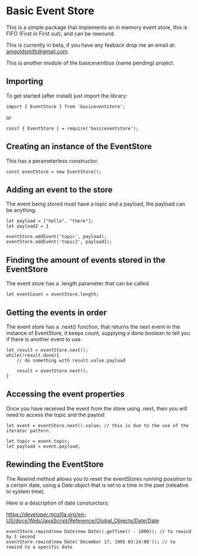 # Basic Event Store

This is a simple package that implements an in memory event store, this is FIFO (First in First out), and can be rewound.

This is currently in beta, if you have any feeback drop me an email at: anjgoldsmith@gmail.com.

This is another module of the basiceventbus (name pending) project.

## Importing

To get started (after install) just import the library:

```
import { EventStore } from 'basiceventstore';
```

or

```
const { EventStore } = require('basiceventstore');
```

## Creating an instance of the EventStore

This has a perameterless constructor.

```
const eventStore = new EventStore();
```

## Adding an event to the store

The event being stored must have a topic and a payload, the payload can be anything.

```
let payload = ["hello", "there"];
let payload2 = 1

eventStore.addEvent('topic', payload);
eventStore.addEvent('topic2', payload1);
```

## Finding the amount of events stored in the EventStore

The event store has a .length parameter that can be called.

```
let eventCount = eventStore.length;
```

## Getting the events in order

The event store has a .next() function, that returns the next event in the instance of EventStore, it keeps count, supplying a done boolean to tell you if there is another event to use.
```
let result = eventStore.next();
while(!result.done){
    // do something with result.value.payload

    result = eventStore.next();
}
```

## Accessing the event properties

Once you have received the event from the store using .next, then you will need to access the topic and the paylod:

```
let event = eventStore.next().value; // this is due to the use of the iterator pattern.

let topic = event.topic;
let payload = event.payload;
```

## Rewinding the EventStore

The Rewind method allows you to reset the eventStores running possition to a certain date, using a Date object that is set to a time in the past (releative to system time).

Here is a description of date consturctors: 

https://developer.mozilla.org/en-US/docs/Web/JavaScript/Reference/Global_Objects/Date/Date

```
eventStore.rewind(new Date(new Date().getTime() - 1000)); // to rewind by 1 second
eventStore.rewind(new Date('December 17, 1995 03:24:00')); // to rewind to a specific date
```